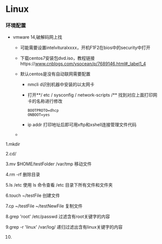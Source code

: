 # Linux

### 环境配置

- vmware 14,破解码网上找

  - 可能需要设置intelvituralxxxx，开机F1F2在bios中的security中打开

  - 下载centos7安装包dvd.iso，教程链接https://www.cnblogs.com/ysocean/p/7689146.html#_label1_4

  - 默认centos是没有自动联网需要配置

    - nmcli d识别机器中安装的以太网卡

    - 打开**/ etc / sysconfig / network-scripts /** 找到对应上面打印网卡的名称进行修改

      ```LINUX
      BOOTPROTO=dhcp
      ONBOOT=yes
      ```

    - ip addr 打印地址后即可用xftp和xshell连接管理文件代码

  - ​

1.mkdir

2.cd/ 

3.mv $HOME/testFolder /var/tmp 移动文件

4.rm -rf 删除目录

5.ls /etc  使用 ls 命令查看 /etc 目录下所有文件和文件夹

6.touch ~/testFile 创建文件

7.cp ~/testFile ~/testNewFile 复制文件

8.grep 'root' /etc/passwd 过滤含有root关键字的内容

9.grep -r 'linux' /var/log/  递归过滤出含有linux关键字的内容

10.